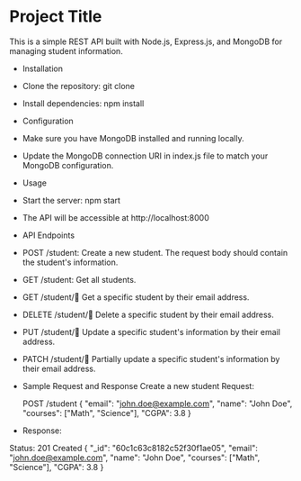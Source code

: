 
# Project Title

This is a simple REST API built with Node.js, Express.js, and MongoDB for managing student information.

* Installation
* Clone the repository: git clone <repository-url>
* Install dependencies: npm install
* Configuration
* Make sure you have MongoDB installed and running locally.
* Update the MongoDB connection URI in index.js file to match your MongoDB configuration.
* Usage
* Start the server: npm start
* The API will be accessible at http://localhost:8000
* API Endpoints
* POST /student: Create a new student. The request body should contain the student's information.
* GET /student: Get all students.
* GET /student/:email: Get a specific student by their email address.
* DELETE /student/:email: Delete a specific student by their email address.
* PUT /student/:email: Update a specific student's information by their email address.
* PATCH /student/:email: Partially update a specific student's information by their email address.
* Sample Request and Response
Create a new student
Request:

   POST /student
  {
    "email": "john.doe@example.com",
    "name": "John Doe",
    "courses": ["Math", "Science"],
    "CGPA": 3.8
  }
  
* Response:

Status: 201 Created
{
  "_id": "60c1c63c8182c52f30f1ae05",
  "email": "john.doe@example.com",
  "name": "John Doe",
  "courses": ["Math", "Science"],
  "CGPA": 3.8
}

